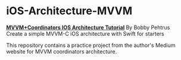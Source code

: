 # iOS-Architecture-MVVM

**[MVVM+Coordinators IOS Architecture Tutorial](https://www.freecodecamp.org/news/how-to-handle-internet-connection-reachability-in-swift-34482301ea57/)**
By Bobby Pehtrus\
Create a simple MVVM-C iOS architecture with Swift for starters

This repository contains a practice project from the author's Medium website for MVVM coordinators architecture.
